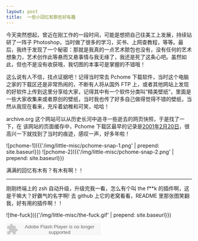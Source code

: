 ```yaml
---
layout: post
title:  一些小回忆和那些好有趣
---
```


今天突然想起，曾近在刚工作的一段时间，可能是想把自己往美工上发展，持续钻研了一阵子 Photoshop，当时做了很多的学习，买书、上网查教程，等等。最后，我终于发现了一个秘密：那就是我真的一点艺术脓包也没有，没有任何的艺术想象力，艺术创作此等悬而又悬事情与我无缘了，我还是死了这条心吧。虽然如此，但也不是没有收获哦，我切图的本事可是掌握的不错哦！

<!--more-->

这么说有人不信，找点证据吧！记得当时常去 Pchome 下载软件，当时这个电脑之家的下载区还是非常热闹的，不断有人将从国外 FTP 上，或者其他网站上发现的好软件上传到这里分享给大家，记得其中有一个软件分类叫“精美壁纸”，里面是一些大家收集来或者原创的壁纸，当时我也传了好多自己做得觉得不错的壁纸，当然从我现在看来，充斥着幼稚和可笑，哈哈！

archive.org 这个网站可以从历史长河中追寻一些逝去的网页快照，于是找了一下，在 该网站的页面缓存中，Pchome 下载区最早的记录是[2001年2月20日](http://web.archive.org/web/20010413222811/http://www.pchome.net/dl/wallpapr.htm)，很高兴一下就找到了当时的痕迹，感叹一声，好多年啦！

![pchome-1]({{'/img/little-misc/pchome-snap-1.png' | prepend: site.baseurl}})
![pchome-2]({{'/img/little-misc/pchome-snap-2.png' | prepend: site.baseurl}})

满满的回忆有木有？有木有啊！！

<hr>

刚刚终端上的 zsh 自动升级，升级完我一看，怎么有个叫 the f**k 的插件啊，这是干嘛大？好霸气的名字啊! 去 github 上它的老窝看看，README 里那张图笑翻我，好有用的插件啊！！

![the-fuck]({{'/img/little-misc/the-fuck.gif' | prepend: site.baseurl}})

<embed src="http://www.xiami.com/widget/0_1774565074/singlePlayer.swf" type="application/x-shockwave-flash" width="257" height="33" wmode="transparent"></embed>
